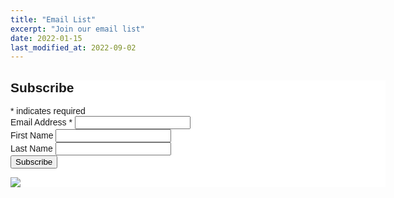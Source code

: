 ```yaml
---
title: "Email List"
excerpt: "Join our email list"
date: 2022-01-15
last_modified_at: 2022-09-02
---
```


<!-- Begin Mailchimp Signup Form -->
<link href="//cdn-images.mailchimp.com/embedcode/classic-071822.css" rel="stylesheet" type="text/css">
<style type="text/css">
#mc_embed_signup{background:#fff; clear:left; font:14px Helvetica,Arial,sans-serif; width:600px;}
/* Add your own Mailchimp form style overrides in your site stylesheet or in this style block.
We recommend moving this block and the preceding CSS link to the HEAD of your HTML file. */
</style>
<div id="mc_embed_signup">
<form action="https://annunlord.us10.list-manage.com/subscribe/post?u=2a98e5fa3e2b98dcd5c8a7872&amp;id=99b3f53f7d&amp;f_id=000629e2f0" method="post" id="mc-embedded-subscribe-form" name="mc-embedded-subscribe-form" class="validate" target="_blank" novalidate>
<div id="mc_embed_signup_scroll">
<h2>Subscribe</h2>
<div class="indicates-required"><span class="asterisk">*</span> indicates required</div>
<div class="mc-field-group">
<label for="mce-EMAIL">Email Address <span class="asterisk">*</span>
</label>
<input type="email" value="" name="EMAIL" class="required email" id="mce-EMAIL" required>
<span id="mce-EMAIL-HELPERTEXT" class="helper_text"></span>
</div>
<div class="mc-field-group">
<label for="mce-FNAME">First Name </label>
<input type="text" value="" name="FNAME" class="" id="mce-FNAME">
<span id="mce-FNAME-HELPERTEXT" class="helper_text"></span>
</div>
<div class="mc-field-group">
<label for="mce-LNAME">Last Name </label>
<input type="text" value="" name="LNAME" class="" id="mce-LNAME">
<span id="mce-LNAME-HELPERTEXT" class="helper_text"></span>
</div>
<div id="mce-responses" class="clear foot">
<div class="response" id="mce-error-response" style="display:none"></div>
<div class="response" id="mce-success-response" style="display:none"></div>
</div> <!-- real people should not fill this in and expect good things - do not remove this or risk form bot signups-->
<div style="position: absolute; left: -5000px;" aria-hidden="true"><input type="text" name="b_2a98e5fa3e2b98dcd5c8a7872_99b3f53f7d" tabindex="-1" value=""></div>
<div class="optionalParent">
<div class="clear foot">
<input type="submit" value="Subscribe" name="subscribe" id="mc-embedded-subscribe" class="button">
<p class="brandingLogo"><a href="http://eepurl.com/h-czoP" title="Mailchimp - email marketing made easy and fun"><img src="https://eep.io/mc-cdn-images/template_images/branding_logo_text_dark_dtp.svg"></a></p>
</div>
</div>
</div>
</form>
</div>
<script type='text/javascript' src='//s3.amazonaws.com/downloads.mailchimp.com/js/mc-validate.js'></script><script type='text/javascript'>(function($) {window.fnames = new Array(); window.ftypes = new Array();fnames[0]='EMAIL';ftypes[0]='email';fnames[1]='FNAME';ftypes[1]='text';fnames[2]='LNAME';ftypes[2]='text';}(jQuery));var $mcj = jQuery.noConflict(true);</script>
<!--End mc_embed_signup-->
